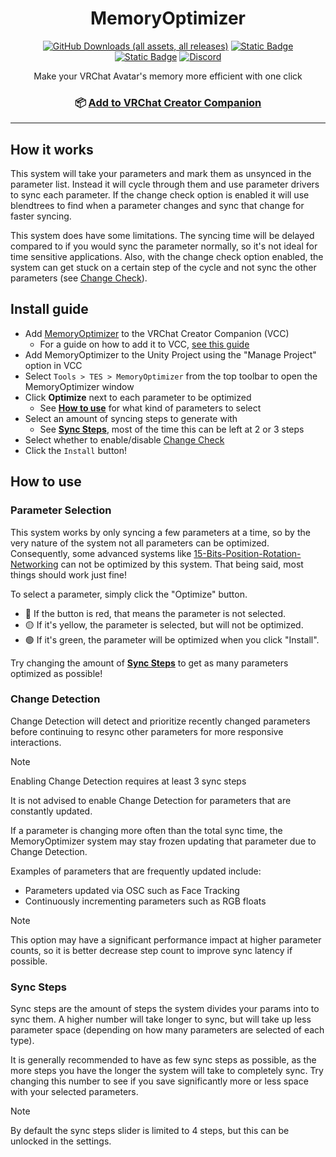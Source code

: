 <div align="center">

# MemoryOptimizer

[![GitHub Downloads (all assets, all releases)](https://img.shields.io/github/downloads/JeTeeS/MemoryOptimizer/total?style=for-the-badge)](https://github.com/JeTeeS/MemoryOptimizer/releases/latest)
[![Static Badge](https://img.shields.io/badge/Unity-2022.3.6f1-lightblue?style=for-the-badge&logoColor=lightblue)](https://unity3d.com/unity/whats-new/2022.3.6)
[![Static Badge](https://img.shields.io/badge/SDK-AvatarSDK3-lightblue?style=for-the-badge&logoColor=lightblue)](https://vrchat.com/home/download)
[![Discord](https://img.shields.io/discord/875595847688155136?style=for-the-badge&logo=Discord)](https://discord.gg/N7snuJhzkd)


Make your VRChat Avatar's memory more efficient with one click

### 📦 [Add to VRChat Creator Companion](https://vpm.jetees.dev)

</div>

---

## How it works

This system will take your parameters and mark them as unsynced in the parameter list. Instead it will cycle through them and use parameter drivers to sync each parameter. If the change check option is enabled it will use blendtrees to find when a parameter changes and sync that change for faster syncing.

This system does have some limitations. The syncing time will be delayed compared to if you would sync the parameter normally, so it's not ideal for time sensitive applications. Also, with the change check option enabled, the system can get stuck on a certain step of the cycle and not sync the other parameters (see [Change Check](https://github.com/JeTeeS/MemoryOptimizer#change-detection)).

## Install guide

- Add [MemoryOptimizer](https://vpm.jetees.dev) to the VRChat Creator Companion (VCC)
  - For a guide on how to add it to VCC, [see this guide](https://notes.sleightly.dev/community-repos/)
- Add MemoryOptimizer to the Unity Project using the "Manage Project" option in VCC
- Select `Tools > TES > MemoryOptimizer` from the top toolbar to open the MemoryOptimizer window
- Click **Optimize** next to each parameter to be optimized
  - See [**How to use**](https://github.com/JeTeeS/MemoryOptimizer#parameters-selection) for what kind of parameters to select
- Select an amount of syncing steps to generate with
  - See [**Sync Steps**](https://github.com/JeTeeS/MemoryOptimizer#sync-steps), most of the time this can be left at 2 or 3 steps
- Select whether to enable/disable [Change Check](https://github.com/JeTeeS/MemoryOptimizer#change-detection)
- Click the `Install` button!

## How to use

### Parameter Selection

This system works by only syncing a few parameters at a time, so by the very nature of the system not all parameters can be optimized. Consequently, some advanced systems like [15-Bits-Position-Rotation-Networking](https://github.com/VRLabs/15-Bits-Position-Rotation-Networking) can not be optimized by this system. That being said, most things should work just fine!

To select a parameter, simply click the "Optimize" button.

- 🔴 If the button is red, that means the parameter is not selected.
- 🟡 If it's yellow, the parameter is selected, but will not be optimized.
- 🟢 If it's green, the parameter will be optimized when you click "Install".

 Try changing the amount of [**Sync Steps**](https://github.com/JeTeeS/MemoryOptimizer#sync-steps) to get as many parameters optimized as possible!

### Change Detection

Change Detection will detect and prioritize recently changed parameters before continuing to resync other parameters for more responsive interactions.

> [!NOTE]
> Enabling Change Detection requires at least 3 sync steps

It is not advised to enable Change Detection for parameters that are constantly updated.

If a parameter is changing more often than the total sync time, the MemoryOptimizer system may stay frozen updating that parameter due to Change Detection.

Examples of parameters that are frequently updated include:

- Parameters updated via OSC such as Face Tracking
- Continuously incrementing parameters such as RGB floats

> [!NOTE]
> This option may have a significant performance impact at higher parameter counts, so it is better decrease step count to improve sync latency if possible.

### Sync Steps

Sync steps are the amount of steps the system divides your params into to sync them. A higher number will take longer to sync, but will take up less parameter space (depending on how many parameters are selected of each type).

It is generally recommended to have as few sync steps as possible, as the more steps you have the longer the system will take to completely sync. Try changing this number to see if you save significantly more or less space with your selected parameters.

> [!NOTE]
> By default the sync steps slider is limited to 4 steps, but this can be unlocked in the settings.
